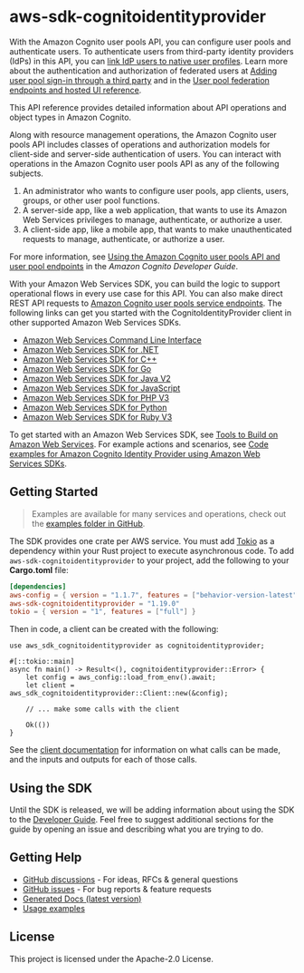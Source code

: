 # aws-sdk-cognitoidentityprovider

With the Amazon Cognito user pools API, you can configure user pools and authenticate users. To authenticate users from third-party identity providers (IdPs) in this API, you can [link IdP users to native user profiles](https://docs.aws.amazon.com/cognito/latest/developerguide/cognito-user-pools-identity-federation-consolidate-users.html). Learn more about the authentication and authorization of federated users at [Adding user pool sign-in through a third party](https://docs.aws.amazon.com/cognito/latest/developerguide/cognito-user-pools-identity-federation.html) and in the [User pool federation endpoints and hosted UI reference](https://docs.aws.amazon.com/cognito/latest/developerguide/cognito-userpools-server-contract-reference.html).

This API reference provides detailed information about API operations and object types in Amazon Cognito.

Along with resource management operations, the Amazon Cognito user pools API includes classes of operations and authorization models for client-side and server-side authentication of users. You can interact with operations in the Amazon Cognito user pools API as any of the following subjects.
  1. An administrator who wants to configure user pools, app clients, users, groups, or other user pool functions.
  1. A server-side app, like a web application, that wants to use its Amazon Web Services privileges to manage, authenticate, or authorize a user.
  1. A client-side app, like a mobile app, that wants to make unauthenticated requests to manage, authenticate, or authorize a user.

For more information, see [Using the Amazon Cognito user pools API and user pool endpoints](https://docs.aws.amazon.com/cognito/latest/developerguide/user-pools-API-operations.html) in the _Amazon Cognito Developer Guide_.

With your Amazon Web Services SDK, you can build the logic to support operational flows in every use case for this API. You can also make direct REST API requests to [Amazon Cognito user pools service endpoints](https://docs.aws.amazon.com/general/latest/gr/cognito_identity.html#cognito_identity_your_user_pools_region). The following links can get you started with the CognitoIdentityProvider client in other supported Amazon Web Services SDKs.
  - [Amazon Web Services Command Line Interface](https://docs.aws.amazon.com/cli/latest/reference/cognito-idp/index.html#cli-aws-cognito-idp)
  - [Amazon Web Services SDK for .NET](https://docs.aws.amazon.com/sdkfornet/v3/apidocs/items/CognitoIdentityProvider/TCognitoIdentityProviderClient.html)
  - [Amazon Web Services SDK for C++](https://sdk.amazonaws.com/cpp/api/LATEST/aws-cpp-sdk-cognito-idp/html/class_aws_1_1_cognito_identity_provider_1_1_cognito_identity_provider_client.html)
  - [Amazon Web Services SDK for Go](https://docs.aws.amazon.com/sdk-for-go/api/service/cognitoidentityprovider/#CognitoIdentityProvider)
  - [Amazon Web Services SDK for Java V2](https://sdk.amazonaws.com/java/api/latest/software/amazon/awssdk/services/cognitoidentityprovider/CognitoIdentityProviderClient.html)
  - [Amazon Web Services SDK for JavaScript](https://docs.aws.amazon.com/AWSJavaScriptSDK/latest/AWS/CognitoIdentityServiceProvider.html)
  - [Amazon Web Services SDK for PHP V3](https://docs.aws.amazon.com/aws-sdk-php/v3/api/api-cognito-idp-2016-04-18.html)
  - [Amazon Web Services SDK for Python](https://boto3.amazonaws.com/v1/documentation/api/latest/reference/services/cognito-idp.html)
  - [Amazon Web Services SDK for Ruby V3](https://docs.aws.amazon.com/sdk-for-ruby/v3/api/Aws/CognitoIdentityProvider/Client.html)

To get started with an Amazon Web Services SDK, see [Tools to Build on Amazon Web Services](http://aws.amazon.com/developer/tools/). For example actions and scenarios, see [Code examples for Amazon Cognito Identity Provider using Amazon Web Services SDKs](https://docs.aws.amazon.com/cognito/latest/developerguide/service_code_examples_cognito-identity-provider.html).

## Getting Started

> Examples are available for many services and operations, check out the
> [examples folder in GitHub](https://github.com/awslabs/aws-sdk-rust/tree/main/examples).

The SDK provides one crate per AWS service. You must add [Tokio](https://crates.io/crates/tokio)
as a dependency within your Rust project to execute asynchronous code. To add `aws-sdk-cognitoidentityprovider` to
your project, add the following to your **Cargo.toml** file:

```toml
[dependencies]
aws-config = { version = "1.1.7", features = ["behavior-version-latest"] }
aws-sdk-cognitoidentityprovider = "1.19.0"
tokio = { version = "1", features = ["full"] }
```

Then in code, a client can be created with the following:

```rust,no_run
use aws_sdk_cognitoidentityprovider as cognitoidentityprovider;

#[::tokio::main]
async fn main() -> Result<(), cognitoidentityprovider::Error> {
    let config = aws_config::load_from_env().await;
    let client = aws_sdk_cognitoidentityprovider::Client::new(&config);

    // ... make some calls with the client

    Ok(())
}
```

See the [client documentation](https://docs.rs/aws-sdk-cognitoidentityprovider/latest/aws_sdk_cognitoidentityprovider/client/struct.Client.html)
for information on what calls can be made, and the inputs and outputs for each of those calls.

## Using the SDK

Until the SDK is released, we will be adding information about using the SDK to the
[Developer Guide](https://docs.aws.amazon.com/sdk-for-rust/latest/dg/welcome.html). Feel free to suggest
additional sections for the guide by opening an issue and describing what you are trying to do.

## Getting Help

* [GitHub discussions](https://github.com/awslabs/aws-sdk-rust/discussions) - For ideas, RFCs & general questions
* [GitHub issues](https://github.com/awslabs/aws-sdk-rust/issues/new/choose) - For bug reports & feature requests
* [Generated Docs (latest version)](https://awslabs.github.io/aws-sdk-rust/)
* [Usage examples](https://github.com/awslabs/aws-sdk-rust/tree/main/examples)

## License

This project is licensed under the Apache-2.0 License.

